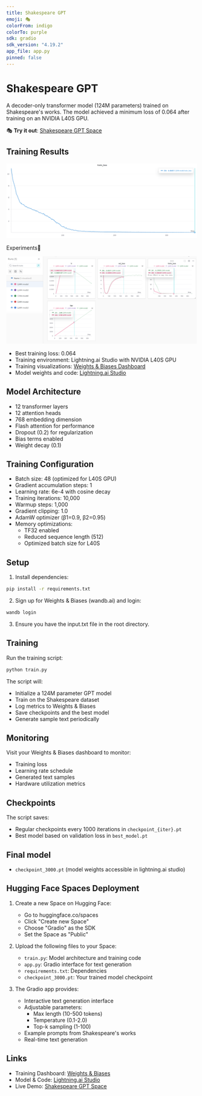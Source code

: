 ```yaml
---
title: Shakespeare GPT
emoji: 🎭
colorFrom: indigo
colorTo: purple
sdk: gradio
sdk_version: "4.19.2"
app_file: app.py
pinned: false
---
```


# Shakespeare GPT

A decoder-only transformer model (124M parameters) trained on Shakespeare's works. The model achieved a minimum loss of 0.064 after training on an NVIDIA L40S GPU.

🎭 **Try it out**: [Shakespeare GPT Space](https://huggingface.co/spaces/Saiteja/shakespeare-gpt)

## Training Results

![Training Loss](trainloss.png)

Experiments🧮


![All Runs Summary](loss_2.png)

- Best training loss: 0.064
- Training environment: Lightning.ai Studio with NVIDIA L40S GPU
- Training visualizations: [Weights & Biases Dashboard](https://wandb.ai/macharlasaiteja/shakespeare-gpt/runs/3pr6gpfk?nw=nwusermacharlasaiteja)
- Model weights and code: [Lightning.ai Studio](https://lightning.ai/saitej/era/studios/era-session-12/web-ui)

## Model Architecture

- 12 transformer layers
- 12 attention heads
- 768 embedding dimension
- Flash attention for performance
- Dropout (0.2) for regularization
- Bias terms enabled
- Weight decay (0.1)

## Training Configuration

- Batch size: 48 (optimized for L40S GPU)
- Gradient accumulation steps: 1
- Learning rate: 6e-4 with cosine decay
- Training iterations: 10,000
- Warmup steps: 1,000
- Gradient clipping: 1.0
- AdamW optimizer (β1=0.9, β2=0.95)
- Memory optimizations:
  - TF32 enabled
  - Reduced sequence length (512)
  - Optimized batch size for L40S

## Setup

1. Install dependencies:
```bash
pip install -r requirements.txt
```

2. Sign up for Weights & Biases (wandb.ai) and login:
```bash
wandb login
```

3. Ensure you have the input.txt file in the root directory.

## Training

Run the training script:
```bash
python train.py
```

The script will:
- Initialize a 124M parameter GPT model
- Train on the Shakespeare dataset
- Log metrics to Weights & Biases
- Save checkpoints and the best model
- Generate sample text periodically

## Monitoring

Visit your Weights & Biases dashboard to monitor:
- Training loss
- Learning rate schedule
- Generated text samples
- Hardware utilization metrics

## Checkpoints

The script saves:
- Regular checkpoints every 1000 iterations in `checkpoint_{iter}.pt`
- Best model based on validation loss in `best_model.pt`

## Final model

- `checkpoint_3000.pt`  (model weights accessible in lightning.ai studio)

## Hugging Face Spaces Deployment

1. Create a new Space on Hugging Face:
   - Go to huggingface.co/spaces
   - Click "Create new Space"
   - Choose "Gradio" as the SDK
   - Set the Space as "Public"

2. Upload the following files to your Space:
   - `train.py`: Model architecture and training code
   - `app.py`: Gradio interface for text generation
   - `requirements.txt`: Dependencies
   - `checkpoint_3000.pt`: Your trained model checkpoint

3. The Gradio app provides:
   - Interactive text generation interface
   - Adjustable parameters:
     - Max length (10-500 tokens)
     - Temperature (0.1-2.0)
     - Top-k sampling (1-100)
   - Example prompts from Shakespeare's works
   - Real-time text generation



## Links

- Training Dashboard: [Weights & Biases](https://wandb.ai/macharlasaiteja/shakespeare-gpt/runs/3pr6gpfk?nw=nwusermacharlasaiteja)
- Model & Code: [Lightning.ai Studio](https://lightning.ai/saitej/era/studios/era-session-12/web-ui)
- Live Demo: [Shakespeare GPT Space](https://huggingface.co/spaces/Saiteja/shakespeare-gpt) 